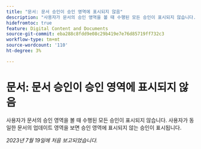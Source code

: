 ```yaml
---
title: "문서: 문서 승인이 승인 영역에 표시되지 않음"
description: "사용자가 문서의 승인 영역을 볼 때 수행된 모든 승인이 표시되지 않습니다. 사용자가 동일한 문서의 업데이트 영역을 보면 승인 영역에 표시되지 않는 승인이 표시됩니다."
hidefromtoc: true
feature: Digital Content and Documents
source-git-commit: eba288c8fdd9e08c29b419e7e76d85719ff732c3
workflow-type: tm+mt
source-wordcount: '110'
ht-degree: 3%

---
```



# 문서: 문서 승인이 승인 영역에 표시되지 않음

<!--On WF and WFP TOCs-->

사용자가 문서의 승인 영역을 볼 때 수행된 모든 승인이 표시되지 않습니다. 사용자가 동일한 문서의 업데이트 영역을 보면 승인 영역에 표시되지 않는 승인이 표시됩니다.

_2023년 7월 19일에 처음 보고되었습니다._
